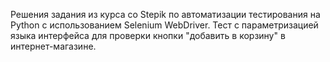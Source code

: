 Решения задания из курса со Stepik по автоматизации тестирования на Python с использованием Selenium WebDriver.
Тест с параметризацией языка интерфейса для проверки кнопки "добавить в корзину" в интернет-магазине.

